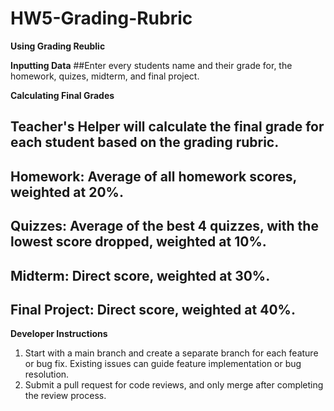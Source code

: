 # HW5-Grading-Rubric

**Using Grading Reublic**

**Inputting Data**
  ##Enter every students name and their grade for, the homework, quizes, midterm, and final project.

**Calculating Final Grades**
  ## Teacher's Helper will calculate the final grade for each student based on the grading rubric.

  ## Homework: Average of all homework scores, weighted at 20%.
  ## Quizzes: Average of the best 4 quizzes, with the lowest score dropped, weighted at 10%.
  ## Midterm: Direct score, weighted at 30%.
  ## Final Project: Direct score, weighted at 40%.

**Developer Instructions**
  1. Start with a main branch and create a separate branch for each feature or bug fix. Existing issues can guide feature implementation or bug resolution.
  2. Submit a pull request for code reviews, and only merge after completing the review process.
